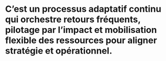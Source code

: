 # C’est un processus adaptatif continu qui orchestre retours fréquents, pilotage par l’impact et mobilisation flexible des ressources pour aligner stratégie et opérationnel.